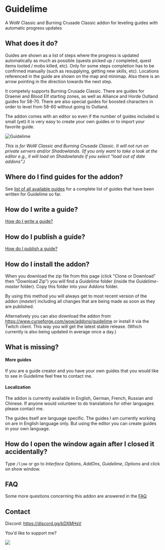 # Guidelime

A WoW Classic and Burning Crusade Classic addon for leveling guides with automatic progress updates

## What does it do?

Guides are shown as a list of steps where the progress is updated automatically as much as possible (quests picked up / completed, quest 
items looted / mobs killed, etc). Only for some steps completion has to be confirmed manually (such as resupplying, getting new skills, etc). 
Locations referenced in the guide are shown on the map and minimap. Also there is an arrow pointing in the direction towards the next step.

It competely supports Burning Crusade Classic. There are guides for Draenei and Blood Elf starting zones, as well as Alliance and Horde Outland guides for 58-70. There are also special guides for boosted characters in order to level from 58-60 without going to Outland.

The addon comes with an editor so even if the number of guides included is small (yet) it is very easy to create your own guides or to import
your favorite guide.

<img src="https://i.imgur.com/6aCB623.png" alt="Guidelime"/>

*This is for WoW Classic and Burning Crusade Classic. It will not run on private servers and/or Shadowlands. (If you only want to take a look at the editor e.g., it will load on Shadowlands if you select "load out of date addons".)*

## Where do I find guides for the addon?

See <a href="https://github.com/max-ri/Guidelime/wiki/GuideList">list of all available guides</a> for a complete list of guides that have been written for Guidelime so far.

## How do I write a guide?

<a href="https://github.com/max-ri/Guidelime/wiki/WriteAGuide">How do I write a guide?</a>

## How do I publish a guide?

<a href="https://github.com/max-ri/Guidelime/wiki/PublishAGuide">How do I publish a guide?</a>

## How do I install the addon?

When you download the zip file from this page (click "Clone or Download" then "Download Zip") you will find a *Guidelime* folder (inside the *Guidelime-master* folder). Copy this folder into your *Addons* folder.

By using this method you will always get to most recent version of the addon (*master*) including all changes that are being made as soon as they are published.

Alternatively you can also download the addon from https://www.curseforge.com/wow/addons/guidelime or install it via the Twitch client. This way you will get the latest stable release. (Which currently is also being updated in average once a day.)

## What is missing?

#### More guides

If you are a guide creator and you have your own guides that you would like to see in Guidelime feel free to contact me.

#### Localization

The addon is currently available in English, German, French, Russian and Chinese. If anyone would volunteer to do translations for other languages please contact me.

The guides itself are language specific. The guides I am currently working on are in English language only. But using the editor you can create guides in your own language.

## How do I open the window again after I closed it accidentally?

Type `/lime` or go to *Interface Options*, *AddOns*, *Guidelime*, *Options* and click on show window.

## FAQ

Some more questions concerning this addon are answered in the <a href="https://github.com/max-ri/Guidelime/wiki/FAQ">FAQ</a>

## Contact 

Discord: https://discord.gg/kDXMHsV

You'd like to support me?

<a href='https://www.paypal.com/cgi-bin/webscr?cmd=_donations&business=max_r_%40web.de&item_name=Guidelime&currency_code=EUR'><img src="https://www.paypalobjects.com/en_US/i/btn/btn_donate_LG.gif"/></a>
